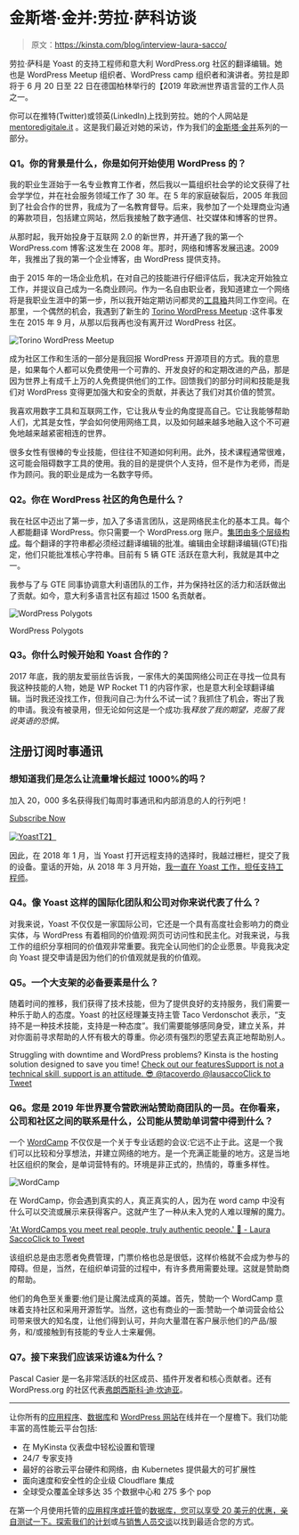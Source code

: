 # 金斯塔·金并:劳拉·萨科访谈

> 原文：<https://kinsta.com/blog/interview-laura-sacco/>

劳拉·萨科是 Yoast 的支持工程师和意大利 WordPress.org 社区的翻译编辑。她也是 WordPress Meetup 组织者、WordPress camp 组织者和演讲者。劳拉是即将于 6 月 20 日至 22 日在德国柏林举行的【2019 年欧洲世界语言营的工作人员之一。

你可以在推特(Twitter)或领英(LinkedIn)上找到劳拉。她的个人网站是 [mentoredigitale.it](https://mentoredigitale.it/) 。这是我们最近对她的采访，作为我们的[金斯塔·金并](https://kinsta.com/?post_type=post&s=kingpin)系列的一部分。

### Q1。你的背景是什么，你是如何开始使用 WordPress 的？

我的职业生涯始于一名专业教育工作者，然后我以一篇组织社会学的论文获得了社会学学位，并在社会服务领域工作了 30 年。在 5 年的家庭破裂后，2005 年我回到了社会合作的世界，我成为了一名教育督导。后来，我参加了一个处理商业沟通的筹款项目，包括建立网站，然后我接触了数字通信、社交媒体和博客的世界。

从那时起，我开始投身于互联网 2.0 的新世界，并开通了我的第一个 WordPress.com 博客:这发生在 2008 年。那时，网络和博客发展迅速。2009 年，我推出了我的第一个企业博客，由 WordPress 提供支持。

由于 2015 年的一场企业危机，在对自己的技能进行仔细评估后，我决定开始独立工作，并提议自己成为一名商业顾问。作为一名自由职业者，我知道建立一个网络将是我职业生涯中的第一步，所以我开始定期访问都灵的[工具箱](http://www.toolboxoffice.it/)共同工作空间。在那里，一个偶然的机会，我遇到了新生的 [Torino WordPress Meetup](https://www.meetup.com/WordPress-Meetup-Torino/) :这件事发生在 2015 年 9 月，从那以后我再也没有离开过 WordPress 社区。

![Torino WordPress Meetup](img/edc8539c51dab3f63154beb5081439e0.png)

成为社区工作和生活的一部分是我回报 WordPress 开源项目的方式。我的意思是，如果每个人都可以免费使用一个可靠的、开发良好的和定期改进的产品，那是因为世界上有成千上万的人免费提供他们的工作。回馈我们的部分时间和技能是我们对 WordPress 变得更加强大和安全的贡献，并表达了我们对其价值的赞赏。

我喜欢用数字工具和互联网工作，它让我从专业的角度提高自己。它让我能够帮助人们，尤其是女性，学会如何使用网络工具，以及如何越来越多地融入这个不可避免地越来越紧密相连的世界。

很多女性有很棒的专业技能，但往往不知道如何利用。此外，技术课程通常很难，这可能会阻碍数字工具的使用。我的目的是提供个人支持，但不是作为老师，而是作为顾问。我的职业是成为一名数字导师。









### Q2。你在 WordPress 社区的角色是什么？

我在社区中迈出了第一步，加入了多语言团队，这是网络民主化的基本工具。每个人都能翻译 WordPress。你只需要一个 WordPress.org 账户。[集团由多个层级构成](https://make.wordpress.org/polyglots/handbook/about/teams/)。每个翻译的字符串都必须经过翻译编辑的批准。编辑由全球翻译编辑(GTE)指定，他们只能批准核心字符串。目前有 5 辆 GTE 活跃在意大利，我就是其中之一。

我参与了与 GTE 同事协调意大利语团队的工作，并为保持社区的活力和活跃做出了贡献。如今，意大利多语言社区有超过 1500 名贡献者。

![WordPress Polygots](img/3a8e21e47cb893b9970b7b4d0d58fc27.png)

WordPress Polygots



### Q3。你什么时候开始和 Yoast 合作的？

2017 年底，我的朋友爱丽丝告诉我，一家伟大的美国网络公司正在寻找一位具有我这种技能的人物，她是 WP Rocket T1 的内容作家，也是意大利全球翻译编辑。当时我还没找工作，但我问自己:为什么不试一试？我抓住了机会，寄出了我的申请。我没有被录用，但无论如何这是一个成功:我*释放了我的期望，克服了我说英语的恐惧。*

## 注册订阅时事通讯



### 想知道我们是怎么让流量增长超过 1000%的吗？

加入 20，000 多名获得我们每周时事通讯和内部消息的人的行列吧！

[Subscribe Now](#newsletter)

[![Yoast](img/c7857e82cf6ac4fa709cb7fd84fc9b77.png)T2】](https://yoast.com/)

因此，在 2018 年 1 月，当 Yoast 打开远程支持的选择时，我越过栅栏，提交了我的设备。童话的开始，从 2018 年 3 月开始，[我一直在 Yoast 工作，担任支持工程师](https://yoast.com/about-us/team/laura-sacco/)。

### Q4。像 Yoast 这样的国际化团队和公司对你来说代表了什么？

对我来说，Yoast 不仅仅是一家国际公司，它还是一个具有高度社会影响力的商业实体，与 WordPress 有着相同的价值观:网页可访问性和民主化。对我来说，与我工作的组织分享相同的价值观非常重要。我完全认同他们的企业愿景。毕竟我决定向 Yoast 提交申请是因为他们的价值观就是我的价值观。

### Q5。一个大支架的必备要素是什么？

随着时间的推移，我们获得了技术技能，但为了提供良好的支持服务，我们需要一种乐于助人的态度。Yoast 的社区经理兼支持主管 Taco Verdonschot 表示，“支持不是一种技术技能，支持是一种态度”。我们需要能够感同身受，建立关系，并对你面前寻求帮助的人怀有极大的尊重。你必须有强烈的愿望去真正地帮助别人。

Struggling with downtime and WordPress problems? Kinsta is the hosting solution designed to save you time! [Check out our features](https://kinsta.com/features/)[Support is not a technical skill, support is an attitude. 😎 @tacoverdo @lausaccoClick to Tweet](https://twitter.com/intent/tweet?url=https%3A%2F%2Fbit.ly%2F2AtNxxA&via=kinsta&text=Support+is+not+a+technical+skill%2C+support+is+an+attitude.+%F0%9F%98%8E+%40tacoverdo+%40lausacco)

### Q6。您是 2019 年世界夏令营欧洲站赞助商团队的一员。在你看来，公司和社区之间的联系是什么，公司能从赞助单词营中得到什么？

一个 [WordCamp](https://central.wordcamp.org/) 不仅仅是一个关于专业话题的会议:它远不止于此。这是一个我们可以比较和分享想法，并建立网络的地方。是一个充满正能量的地方。这是当地社区组织的聚会，是单词营特有的。环境是非正式的，热情的，尊重多样性。

![WordCamp](img/bd4839a1e5d7c0f9dcfaebd5890f78f7.png)

在 WordCamp，你会遇到真实的人，真正真实的人，因为在 word camp 中没有什么可以交流或展示来获得客户。这就产生了一种从未入党的人难以理解的魔力。

['At WordCamps you meet real people, truly authentic people.' 👋 - Laura SaccoClick to Tweet](https://twitter.com/intent/tweet?url=https%3A%2F%2Fbit.ly%2F2AtNxxA&via=kinsta&text=%27At+WordCamps+you+meet+real+people%2C+truly+authentic+people.%27+%F0%9F%91%8B+-+Laura+Sacco&hashtags=WordCamp%2Copensource)

该组织总是由志愿者免费管理，门票价格也总是很低，这样价格就不会成为参与的障碍。但是，当然，在组织单词营的过程中，有许多费用需要处理。这就是赞助商的帮助。

他们的角色至关重要:他们是让魔法成真的英雄。首先，赞助一个 WordCamp 意味着支持社区和采用开源哲学。当然，这也有商业的一面:赞助一个单词营会给公司带来很大的知名度，让他们得到认可，并向大量潜在客户展示他们的产品/服务，和/或接触到有技能的专业人士来雇佣。

### Q7。接下来我们应该采访谁&为什么？

Pascal Casier 是一名非常活跃的社区成员、插件开发者和核心贡献者。还有 WordPress.org 的社区代表[弗朗西斯科·迪·坎迪亚](https://twitter.com/fra83)。

* * *

让你所有的[应用程序](https://kinsta.com/application-hosting/)、[数据库](https://kinsta.com/database-hosting/)和 [WordPress 网站](https://kinsta.com/wordpress-hosting/)在线并在一个屋檐下。我们功能丰富的高性能云平台包括:

*   在 MyKinsta 仪表盘中轻松设置和管理
*   24/7 专家支持
*   最好的谷歌云平台硬件和网络，由 Kubernetes 提供最大的可扩展性
*   面向速度和安全性的企业级 Cloudflare 集成
*   全球受众覆盖全球多达 35 个数据中心和 275 多个 pop

在第一个月使用托管的[应用程序或托管](https://kinsta.com/application-hosting/)的[数据库，您可以享受 20 美元的优惠，亲自测试一下。探索我们的](https://kinsta.com/database-hosting/)[计划](https://kinsta.com/plans/)或[与销售人员交谈](https://kinsta.com/contact-us/)以找到最适合您的方式。